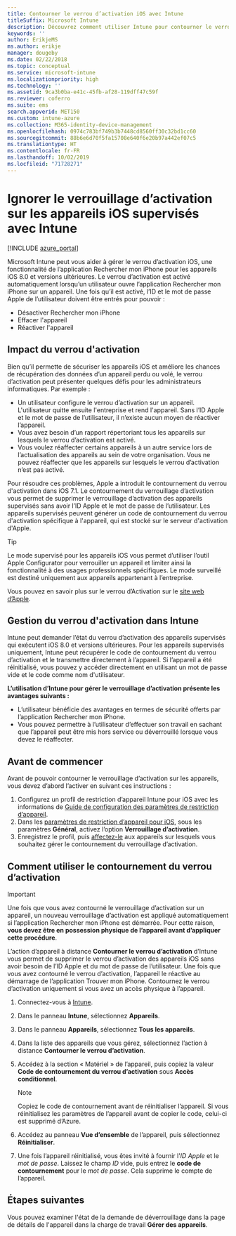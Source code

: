 ```yaml
---
title: Contourner le verrou d’activation iOS avec Intune
titleSuffix: Microsoft Intune
description: Découvrez comment utiliser Intune pour contourner le verrou d’activation d’iOS pour accéder aux appareils verrouillés.
keywords: ''
author: ErikjeMS
ms.author: erikje
manager: dougeby
ms.date: 02/22/2018
ms.topic: conceptual
ms.service: microsoft-intune
ms.localizationpriority: high
ms.technology: ''
ms.assetid: 9ca3b0ba-e41c-45fb-af28-119dff47c59f
ms.reviewer: coferro
ms.suite: ems
search.appverid: MET150
ms.custom: intune-azure
ms.collection: M365-identity-device-management
ms.openlocfilehash: 0974c783bf749b3b7448cd8560ff30c32bd1cc60
ms.sourcegitcommit: 88b6e6d70f5fa15708e640f6e20b97a442ef07c5
ms.translationtype: HT
ms.contentlocale: fr-FR
ms.lasthandoff: 10/02/2019
ms.locfileid: "71728271"
---
```

# <a name="bypass-activation-lock-on-supervised-ios-devices-with-intune"></a>Ignorer le verrouillage d’activation sur les appareils iOS supervisés avec Intune


[!INCLUDE [azure_portal](../includes/azure_portal.md)]

Microsoft Intune peut vous aider à gérer le verrou d’activation iOS, une fonctionnalité de l’application Rechercher mon iPhone pour les appareils iOS 8.0 et versions ultérieures. Le verrou d’activation est activé automatiquement lorsqu’un utilisateur ouvre l’application Rechercher mon iPhone sur un appareil. Une fois qu’il est activé, l’ID et le mot de passe Apple de l’utilisateur doivent être entrés pour pouvoir :

- Désactiver Rechercher mon iPhone
- Effacer l'appareil
- Réactiver l'appareil

## <a name="how-activation-lock-affects-you"></a>Impact du verrou d'activation

Bien qu’il permette de sécuriser les appareils iOS et améliore les chances de récupération des données d’un appareil perdu ou volé, le verrou d’activation peut présenter quelques défis pour les administrateurs informatiques. Par exemple :

- Un utilisateur configure le verrou d’activation sur un appareil. L'utilisateur quitte ensuite l'entreprise et rend l'appareil. Sans l’ID Apple et le mot de passe de l’utilisateur, il n’existe aucun moyen de réactiver l’appareil.
- Vous avez besoin d’un rapport répertoriant tous les appareils sur lesquels le verrou d’activation est activé.
- Vous voulez réaffecter certains appareils à un autre service lors de l’actualisation des appareils au sein de votre organisation. Vous ne pouvez réaffecter que les appareils sur lesquels le verrou d’activation n’est pas activé.

Pour résoudre ces problèmes, Apple a introduit le contournement du verrou d'activation dans iOS 7.1. Le contournement du verrouillage d’activation vous permet de supprimer le verrouillage d’activation des appareils supervisés sans avoir l’ID Apple et le mot de passe de l’utilisateur. Les appareils supervisés peuvent générer un code de contournement du verrou d'activation spécifique à l'appareil, qui est stocké sur le serveur d'activation d'Apple.

>[!TIP]
>Le mode supervisé pour les appareils iOS vous permet d’utiliser l’outil Apple Configurator pour verrouiller un appareil et limiter ainsi la fonctionnalité à des usages professionnels spécifiques. Le mode surveillé est destiné uniquement aux appareils appartenant à l’entreprise.

Vous pouvez en savoir plus sur le verrou d’Activation sur le [site web d’Apple](https://support.apple.com/HT201365).

## <a name="how-intune-helps-you-manage-activation-lock"></a>Gestion du verrou d'activation dans Intune
Intune peut demander l’état du verrou d’activation des appareils supervisés qui exécutent iOS 8.0 et versions ultérieures. Pour les appareils supervisés uniquement, Intune peut récupérer le code de contournement du verrou d’activation et le transmettre directement à l’appareil. Si l’appareil a été réinitialisé, vous pouvez y accéder directement en utilisant un mot de passe vide et le code comme nom d'utilisateur.

**L’utilisation d’Intune pour gérer le verrouillage d’activation présente les avantages suivants :**

- L’utilisateur bénéficie des avantages en termes de sécurité offerts par l’application Rechercher mon iPhone.
- Vous pouvez permettre à l’utilisateur d’effectuer son travail en sachant que l’appareil peut être mis hors service ou déverrouillé lorsque vous devez le réaffecter.

## <a name="before-you-start"></a>Avant de commencer
Avant de pouvoir contourner le verrouillage d’activation sur les appareils, vous devez d’abord l’activer en suivant ces instructions :

1. Configurez un profil de restriction d’appareil Intune pour iOS avec les informations de [Guide de configuration des paramètres de restriction d’appareil](/intune-azure/configure-devices/how-to-configure-device-restrictions).
2. Dans les [paramètres de restriction d’appareil pour iOS](../configuration/device-restrictions-ios.md), sous les paramètres **Général**, activez l’option **Verrouillage d’activation**.
3. Enregistrez le profil, puis [affectez-le](../configuration/device-profile-assign.md) aux appareils sur lesquels vous souhaitez gérer le contournement du verrouillage d’activation.


## <a name="how-to-use-activation-lock-bypass"></a>Comment utiliser le contournement du verrou d’activation

>[!IMPORTANT]
>Une fois que vous avez contourné le verrouillage d’activation sur un appareil, un nouveau verrouillage d’activation est appliqué automatiquement si l’application Rechercher mon iPhone est démarrée. Pour cette raison, **vous devez être en possession physique de l’appareil avant d’appliquer cette procédure**.

L’action d’appareil à distance **Contourner le verrou d’activation** d’Intune vous permet de supprimer le verrou d’activation des appareils iOS sans avoir besoin de l’ID Apple et du mot de passe de l’utilisateur. Une fois que vous avez contourné le verrou d’activation, l’appareil le réactive au démarrage de l’application Trouver mon iPhone. Contournez le verrou d’activation uniquement si vous avez un accès physique à l’appareil.

1. Connectez-vous à [Intune](https://go.microsoft.com/fwlink/?linkid=2090973).
3. Dans le panneau **Intune**, sélectionnez **Appareils**.
4. Dans le panneau **Appareils**, sélectionnez **Tous les appareils**.
5. Dans la liste des appareils que vous gérez, sélectionnez l’action à distance **Contourner le verrou d’activation**.
6. Accédez à la section « Matériel » de l’appareil, puis copiez la valeur **Code de contournement du verrou d’activation** sous **Accès conditionnel**.

    >[!NOTE]
    >Copiez le code de contournement avant de réinitialiser l’appareil. Si vous réinitialisez les paramètres de l’appareil avant de copier le code, celui-ci est supprimé d’Azure.

7. Accédez au panneau **Vue d’ensemble** de l’appareil, puis sélectionnez **Réinitialiser**.
8. Une fois l’appareil réinitialisé, vous êtes invité à fournir l’*ID Apple* et le *mot de passe*. Laissez le champ *ID* vide, puis entrez le **code de contournement** pour le *mot de passe*. Cela supprime le compte de l’appareil. 


## <a name="next-steps"></a>Étapes suivantes

Vous pouvez examiner l'état de la demande de déverrouillage dans la page de détails de l'appareil dans la charge de travail **Gérer des appareils**.
